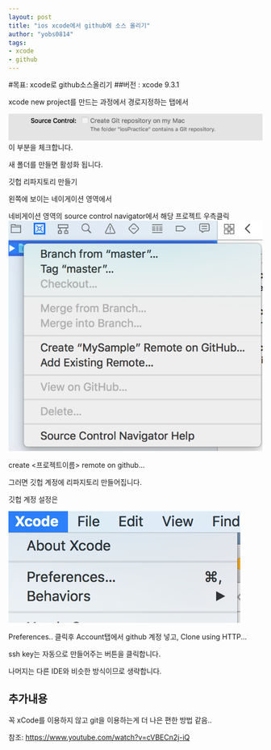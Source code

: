 ```yaml
---
layout: post
title: "ios xcode에서 github에 소스 올리기"
author: "yobs0814"
tags:
- xcode
- github
---
```


#목표: xcode로 github소스올리기
##버전 : xcode 9.3.1

xcode new project를 만드는 과정에서 경로지정하는 탭에서


![img1](/img/2018-06-02-1.39.55.png)
이 부분을 체크합니다.

새 폴더를 만들면 활성화 됩니다.


깃헙 리파지토리 만들기

왼쪽에 보이는 네이게이션 영역에서

네비게이션 영역의 source control navigator에서 해당 프로젝트 우측클릭
![img2](/img/2018-06-02-1.40.10.png)

create <프로젝트이름> remote on github...

그러면 깃헙 계정에 리파지토리 만들어집니다.

깃헙 계정 설정은

![img3](/img/2018-06-02-1-40-19.png)


Preferences..  클릭후 Account탭에서 github 계정 넣고, Clone using HTTP...

ssh key는 자동으로 만들어주는 버튼을 클릭합니다.



나머지는 다른 IDE와 비슷한 방식이므로 생략합니다.

## 추가내용
꼭 xCode를 이용하지 않고 git을 이용하는게 더 나은 편한 방법 같음..

참조: https://www.youtube.com/watch?v=cVBECn2j-iQ

